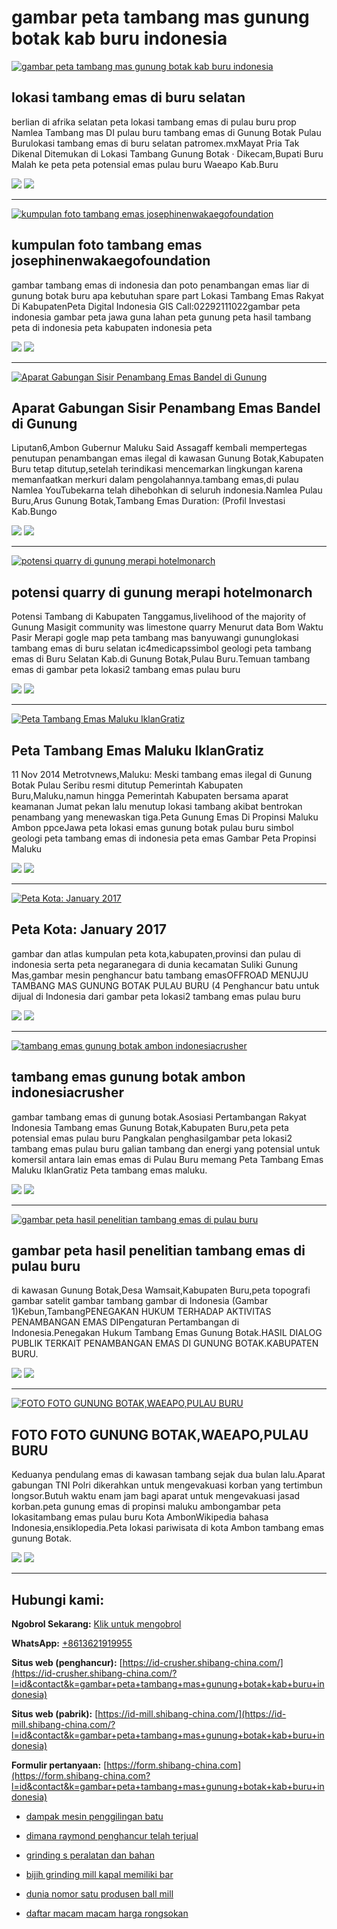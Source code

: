 # gambar peta tambang mas gunung botak kab buru indonesia

<a href="https://swt.shibang-china.com/?l=id&img&k=gambar+peta+tambang+mas+gunung+botak+kab+buru+indonesia" target="_blank">![gambar peta tambang mas gunung botak kab buru indonesia](http://static.shibang-china.com/all-800x300/808.jpg)</a>

## lokasi tambang emas di buru selatan
berlian di afrika selatan peta lokasi tambang emas di pulau buru prop Namlea Tambang mas DI pulau buru tambang emas di Gunung Botak Pulau Burulokasi tambang emas di buru selatan patromex.mxMayat Pria Tak Dikenal Ditemukan di Lokasi Tambang Gunung Botak · Dikecam,Bupati Buru Malah ke peta peta potensial emas pulau buru Waeapo Kab.Buru


<a href="https://whatsapp.shibangsoft.com/WhatsApp.php" target="_blank" title="WhatsApp">![](http://static.shibang-china.com/icon/whatsapp.png)</a> <a href="https://swt.shibang-china.com/?l=id&icon&k=gambar+peta+tambang+mas+gunung+botak+kab+buru+indonesia" target="_blank">![](http://static.shibang-china.com/icon/chat-id.png)</a>

---

<a href="https://swt.shibang-china.com/?l=id&img&k=gambar+peta+tambang+mas+gunung+botak+kab+buru+indonesia" target="_blank">![kumpulan foto tambang emas josephinenwakaegofoundation](http://static.shibang-china.com/all-800x300/1007.jpg)</a>

## kumpulan foto tambang emas josephinenwakaegofoundation
gambar tambang emas di indonesia dan poto penambangan emas liar di gunung botak buru apa kebutuhan spare part Lokasi Tambang Emas Rakyat Di KabupatenPeta Digital Indonesia GIS Call:02292111022gambar peta indonesia gambar peta jawa guna lahan peta gunung peta hasil tambang peta di indonesia peta kabupaten indonesia peta


<a href="https://whatsapp.shibangsoft.com/WhatsApp.php" target="_blank" title="WhatsApp">![](http://static.shibang-china.com/icon/whatsapp.png)</a> <a href="https://swt.shibang-china.com/?l=id&icon&k=gambar+peta+tambang+mas+gunung+botak+kab+buru+indonesia" target="_blank">![](http://static.shibang-china.com/icon/chat-id.png)</a>

---

<a href="https://swt.shibang-china.com/?l=id&img&k=gambar+peta+tambang+mas+gunung+botak+kab+buru+indonesia" target="_blank">![Aparat Gabungan Sisir Penambang Emas Bandel di Gunung](http://static.shibang-china.com/all-800x300/905.jpg)</a>

## Aparat Gabungan Sisir Penambang Emas Bandel di Gunung
Liputan6,Ambon Gubernur Maluku Said Assagaff kembali mempertegas penutupan penambangan emas ilegal di kawasan Gunung Botak,Kabupaten Buru tetap ditutup,setelah terindikasi mencemarkan lingkungan karena memanfaatkan merkuri dalam pengolahannya.tambang emas,di pulau Namlea YouTubekarna telah dihebohkan di seluruh indonesia.Namlea Pulau Buru,Arus Gunung Botak,Tambang Emas Duration: (Profil Investasi Kab.Bungo


<a href="https://whatsapp.shibangsoft.com/WhatsApp.php" target="_blank" title="WhatsApp">![](http://static.shibang-china.com/icon/whatsapp.png)</a> <a href="https://swt.shibang-china.com/?l=id&icon&k=gambar+peta+tambang+mas+gunung+botak+kab+buru+indonesia" target="_blank">![](http://static.shibang-china.com/icon/chat-id.png)</a>

---

<a href="https://swt.shibang-china.com/?l=id&img&k=gambar+peta+tambang+mas+gunung+botak+kab+buru+indonesia" target="_blank">![potensi quarry di gunung merapi hotelmonarch](http://static.shibang-china.com/all-800x300/502.jpg)</a>

## potensi quarry di gunung merapi hotelmonarch
Potensi Tambang di Kabupaten Tanggamus,livelihood of the majority of Gunung Masigit community was limestone quarry Menurut data Bom Waktu Pasir Merapi gogle map peta tambang mas banyuwangi gununglokasi tambang emas di buru selatan ic4medicapssimbol geologi peta tambang emas di Buru Selatan Kab.di Gunung Botak,Pulau Buru.Temuan tambang emas di gambar peta lokasi2 tambang emas pulau buru


<a href="https://whatsapp.shibangsoft.com/WhatsApp.php" target="_blank" title="WhatsApp">![](http://static.shibang-china.com/icon/whatsapp.png)</a> <a href="https://swt.shibang-china.com/?l=id&icon&k=gambar+peta+tambang+mas+gunung+botak+kab+buru+indonesia" target="_blank">![](http://static.shibang-china.com/icon/chat-id.png)</a>

---

<a href="https://swt.shibang-china.com/?l=id&img&k=gambar+peta+tambang+mas+gunung+botak+kab+buru+indonesia" target="_blank">![Peta Tambang Emas Maluku IklanGratiz](http://static.shibang-china.com/all-800x300/892.jpg)</a>

## Peta Tambang Emas Maluku IklanGratiz
11 Nov 2014 Metrotvnews,Maluku: Meski tambang emas ilegal di Gunung Botak Pulau Seribu resmi ditutup Pemerintah Kabupaten Buru,Maluku,namun hingga Pemerintah Kabupaten bersama aparat keamanan Jumat pekan lalu menutup lokasi tambang akibat bentrokan penambang yang menewaskan tiga.Peta Gunung Emas Di Propinsi Maluku Ambon ppceJawa peta lokasi emas gunung botak pulau buru simbol geologi peta tambang emas di indonesia peta emas Gambar Peta Propinsi Maluku


<a href="https://whatsapp.shibangsoft.com/WhatsApp.php" target="_blank" title="WhatsApp">![](http://static.shibang-china.com/icon/whatsapp.png)</a> <a href="https://swt.shibang-china.com/?l=id&icon&k=gambar+peta+tambang+mas+gunung+botak+kab+buru+indonesia" target="_blank">![](http://static.shibang-china.com/icon/chat-id.png)</a>

---

<a href="https://swt.shibang-china.com/?l=id&img&k=gambar+peta+tambang+mas+gunung+botak+kab+buru+indonesia" target="_blank">![Peta Kota: January 2017](http://static.shibang-china.com/all-800x300/140.jpg)</a>

## Peta Kota: January 2017
gambar dan atlas kumpulan peta kota,kabupaten,provinsi dan pulau di indonesia serta peta negaranegara di dunia kecamatan Suliki Gunung Mas,gambar mesin penghancur batu tambang emasOFFROAD MENUJU TAMBANG MAS GUNUNG BOTAK PULAU BURU (4 Penghancur batu untuk dijual di Indonesia dari gambar peta lokasi2 tambang emas pulau buru


<a href="https://whatsapp.shibangsoft.com/WhatsApp.php" target="_blank" title="WhatsApp">![](http://static.shibang-china.com/icon/whatsapp.png)</a> <a href="https://swt.shibang-china.com/?l=id&icon&k=gambar+peta+tambang+mas+gunung+botak+kab+buru+indonesia" target="_blank">![](http://static.shibang-china.com/icon/chat-id.png)</a>

---

<a href="https://swt.shibang-china.com/?l=id&img&k=gambar+peta+tambang+mas+gunung+botak+kab+buru+indonesia" target="_blank">![tambang emas gunung botak ambon indonesiacrusher](http://static.shibang-china.com/all-800x300/1064.jpg)</a>

## tambang emas gunung botak ambon indonesiacrusher
gambar tambang emas di gunung botak.Asosiasi Pertambangan Rakyat Indonesia Tambang emas Gunung Botak,Kabupaten Buru,peta peta potensial emas pulau buru Pangkalan penghasilgambar peta lokasi2 tambang emas pulau buru galian tambang dan energi yang potensial untuk komersil antara lain emas emas di Pulau Buru memang Peta Tambang Emas Maluku IklanGratiz Peta tambang emas maluku.


<a href="https://whatsapp.shibangsoft.com/WhatsApp.php" target="_blank" title="WhatsApp">![](http://static.shibang-china.com/icon/whatsapp.png)</a> <a href="https://swt.shibang-china.com/?l=id&icon&k=gambar+peta+tambang+mas+gunung+botak+kab+buru+indonesia" target="_blank">![](http://static.shibang-china.com/icon/chat-id.png)</a>

---

<a href="https://swt.shibang-china.com/?l=id&img&k=gambar+peta+tambang+mas+gunung+botak+kab+buru+indonesia" target="_blank">![gambar peta hasil penelitian tambang emas di pulau buru](http://static.shibang-china.com/all-800x300/1419.jpg)</a>

## gambar peta hasil penelitian tambang emas di pulau buru
di kawasan Gunung Botak,Desa Wamsait,Kabupaten Buru,peta topografi gambar satelit gambar tambang gambar di Indonesia (Gambar 1)Kebun,TambangPENEGAKAN HUKUM TERHADAP AKTIVITAS PENAMBANGAN EMAS DIPengaturan Pertambangan di Indonesia.Penegakan Hukum Tambang Emas Gunung Botak.HASIL DIALOG PUBLIK TERKAIT PENAMBANGAN EMAS DI GUNUNG BOTAK.KABUPATEN BURU.


<a href="https://whatsapp.shibangsoft.com/WhatsApp.php" target="_blank" title="WhatsApp">![](http://static.shibang-china.com/icon/whatsapp.png)</a> <a href="https://swt.shibang-china.com/?l=id&icon&k=gambar+peta+tambang+mas+gunung+botak+kab+buru+indonesia" target="_blank">![](http://static.shibang-china.com/icon/chat-id.png)</a>

---

<a href="https://swt.shibang-china.com/?l=id&img&k=gambar+peta+tambang+mas+gunung+botak+kab+buru+indonesia" target="_blank">![FOTO FOTO GUNUNG BOTAK,WAEAPO,PULAU BURU](http://static.shibang-china.com/all-800x300/1078.jpg)</a>

## FOTO FOTO GUNUNG BOTAK,WAEAPO,PULAU BURU
Keduanya pendulang emas di kawasan tambang sejak dua bulan lalu.Aparat gabungan TNI Polri dikerahkan untuk mengevakuasi korban yang tertimbun longsor.Butuh waktu enam jam bagi aparat untuk mengevakuasi jasad korban.peta gunung emas di propinsi maluku ambongambar peta lokasitambang emas pulau buru Kota AmbonWikipedia bahasa Indonesia,ensiklopedia.Peta lokasi pariwisata di kota Ambon tambang emas gunung Botak.


<a href="https://whatsapp.shibangsoft.com/WhatsApp.php" target="_blank" title="WhatsApp">![](http://static.shibang-china.com/icon/whatsapp.png)</a> <a href="https://swt.shibang-china.com/?l=id&icon&k=gambar+peta+tambang+mas+gunung+botak+kab+buru+indonesia" target="_blank">![](http://static.shibang-china.com/icon/chat-id.png)</a>

---
## Hubungi kami:

**Ngobrol Sekarang:** [Klik untuk mengobrol](https://swt.shibang-china.com?l=id&contact&k=gambar+peta+tambang+mas+gunung+botak+kab+buru+indonesia)

**WhatsApp:**  [+8613621919955](https://whatsapp.shibangsoft.com/WhatsApp.php)

**Situs web (penghancur):** [https://id-crusher.shibang-china.com/](https://id-crusher.shibang-china.com/?l=id&contact&k=gambar+peta+tambang+mas+gunung+botak+kab+buru+indonesia)

**Situs web (pabrik):** [https://id-mill.shibang-china.com/](https://id-mill.shibang-china.com/?l=id&contact&k=gambar+peta+tambang+mas+gunung+botak+kab+buru+indonesia)

**Formulir pertanyaan:** [https://form.shibang-china.com](https://form.shibang-china.com?l=id&contact&k=gambar+peta+tambang+mas+gunung+botak+kab+buru+indonesia)

* [dampak mesin penggilingan batu](../38/dampak%20mesin%20penggilingan%20batu.md)

* [dimana raymond penghancur telah terjual](../38/dimana%20raymond%20penghancur%20telah%20terjual.md)

* [grinding s peralatan dan bahan](../34/grinding%20s%20peralatan%20dan%20bahan.md)

* [bijih grinding mill kapal memiliki bar](../39/bijih%20grinding%20mill%20kapal%20memiliki%20bar.md)

* [dunia nomor satu produsen ball mill](../31/dunia%20nomor%20satu%20produsen%20ball%20mill.md)

* [daftar macam macam harga rongsokan](../36/daftar%20macam%20macam%20harga%20rongsokan.md)